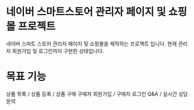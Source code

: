 # 네이버 스마트스토어 관리자 페이지 및 쇼핑몰 프로젝트

네이버 스마트 스토어 관리자 페이지 및 쇼핑몰을 제작하는 프로젝트 입니다.
현재 관리자 회원가입 및 로그인까지 구현한 상태입니다.

# 목표 기능

상품 목록 / 상품 등록 / 상품 구매
구매자 회원가입 / 구매자 로그인
Q&A / 실시간 상담 문의